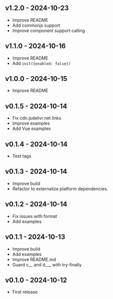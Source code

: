 ## v1.2.0 - 2024-10-23
- Improve README
- Add commonjs support
- Improve component support calling

## v1.1.0 - 2024-10-16
- Improve README
- Add `init({enabled: false})`

## v1.0.0 - 2024-10-15
- Improve README

## v0.1.5 - 2024-10-14
- Fix cdn.jsdelivr.net links
- Improve examples
- Add Vue examples

## v0.1.4 - 2024-10-14
- Test tags

## v0.1.3 - 2024-10-14
- Improve build
- Refactor to externalize platform dependencies.

## v0.1.2 - 2024-10-14
- Fix issues with format
- Add examples

## v0.1.1 - 2024-10-13
- Improve build
- Add examples
- Improve README.md
- Guard c__ and d___ with try-finally

## v0.1.0 - 2024-10-12
- First release
